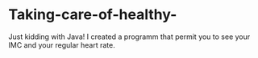 # Taking-care-of-healthy-
Just kidding with Java! I created a programm that permit you to see your IMC and your regular heart rate.

